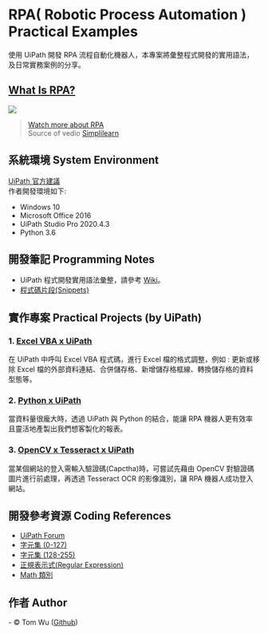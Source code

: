 # RPA( Robotic Process Automation ) Practical Examples   
使用 UiPath 開發 RPA 流程自動化機器人，本專案將彙整程式開發的實用語法，及日常實務案例的分享。  

##  [What Is RPA?](http://www.youtube.com/watch?v=9URSbTOE4YI)  
[![](http://img.youtube.com/vi/9URSbTOE4YI/0.jpg)](http://www.youtube.com/watch?v=9URSbTOE4YI "RPA In 5 Minutes | What Is RPA - Robotic Process Automation?")  
> [Watch more about RPA](https://www.youtube.com/c/SimplilearnOfficial/search?query=rpa)  
Source of vedio [Simplilearn](https://www.youtube.com/c/SimplilearnOfficial/featured) 
  
## 系統環境 System Environment     
[UiPath 官方建議](https://docs.uipath.com/installation-and-upgrade/docs/studio-hardware-and-software-requirements "Hardware and Software Requirements")   
作者開發環境如下:  
* Windows 10  
* Microsoft Office 2016
* UiPath Studio Pro 2020.4.3   
* Python 3.6   
  
## 開發筆記 Programming Notes       
- UiPath 程式開發實用語法彙整，請參考 [Wiki](https://github.com/YenLinWu/RPA_UiPath/wiki)。    
- [程式碼片段(Snippets)](https://github.com/YenLinWu/RPA_UiPath/tree/master/Snippets)  

## 實作專案 Practical Projects (by UiPath)  
### 1. [Excel VBA x UiPath](https://github.com/YenLinWu/RPA_UiPath/tree/master/Excel%20VBA%20x%20UiPath)
在 UiPath 中呼叫 Excel VBA 程式碼，進行 Excel 檔的格式調整，例如 : 更新或移除 Excel 檔的外部資料連結、合併儲存格、新增儲存格框線、轉換儲存格的資料型態等。  

### 2. [Python x UiPath](https://github.com/YenLinWu/RPA_UiPath/tree/master/Python%20x%20UiPath)  
當資料量很龐大時，透過 UiPath 與 Python 的結合，能讓 RPA 機器人更有效率且靈活地產製出我們想客製化的報表。   

### 3. [OpenCV x Tesseract x UiPath](https://github.com/YenLinWu/RPA_UiPath/tree/master/OpenCV%20x%20Tesseract%20x%20UiPath)
當某個網站的登入需輸入驗證碼(Capctha)時，可嘗試先藉由 OpenCV 對驗證碼圖片進行前處理，再透過 Tesseract OCR 的影像識別，讓 RPA 機器人成功登入網站。  
  
## 開發參考資源 Coding References   
- [UiPath Forum](https://forum.uipath.com/ "UiPath 論壇")
- [字元集 (0-127)](https://docs.microsoft.com/zh-tw/office/vba/language/reference/user-interface-help/character-set-0127 "處理字串時參考")  
- [字元集 (128-255)](https://docs.microsoft.com/zh-tw/office/vba/language/reference/user-interface-help/character-set-128255 "處理字串時參考")  
- [正規表示式(Regular Expression)](https://www.regular-expressions.info/unicode.html "處理字串時參考")    
- [Math 類別](https://docs.microsoft.com/zh-tw/dotnet/api/system.math?view=netframework-4.8 "數值運算時參考")

## 作者 Author  
<span> - &copy; Tom Wu (<a href="https://github.com/YenLinWu">Github</a>) </span>  
